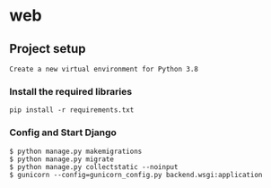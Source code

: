 # web

## Project setup
```
Create a new virtual environment for Python 3.8
```

### Install the required libraries
```
pip install -r requirements.txt
```

### Config and Start Django
```
$ python manage.py makemigrations
$ python manage.py migrate
$ python manage.py collectstatic --noinput
$ gunicorn --config=gunicorn_config.py backend.wsgi:application
```
